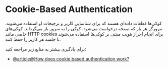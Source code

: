 # Cookie-Based Authentication

کوکی‌ها قطعات داده‌ای هستند که برای شناسایی کاربر و ترجیحات او استفاده می‌شوند. مرورگر هر بار که صفحه درخواست می‌شود، کوکی را به سرور باز می‌گرداند. کوکی‌های خاصی مانند HTTP cookies برای انجام احراز هویت مبتنی بر کوکی‌ها استفاده می‌شوند تا جلسه هر کاربر را حفظ کنند.

برای یادگیری بیشتر به منابع زیر مراجعه کنید:

- [@article@How does cookie based authentication work?](https://stackoverflow.com/questions/17769011/how-does-cookie-based-authentication-work)
